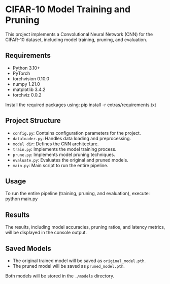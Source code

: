 # CIFAR-10 Model Training and Pruning

This project implements a Convolutional Neural Network (CNN) for the CIFAR-10 dataset, including model training, pruning, and evaluation.

## Requirements

- Python 3.10+
- PyTorch
- torchvision 0.10.0
- numpy 1.21.0
- matplotlib 3.4.2
- torchviz 0.0.2

Install the required packages using: pip install -r extras/requirements.txt

## Project Structure

- `config.py`: Contains configuration parameters for the project.
- `dataloader.py`: Handles data loading and preprocessing.
- `model dir`: Defines the CNN architecture.
- `train.py`: Implements the model training process.
- `prune.py`: Implements model pruning techniques.
- `evaluate.py`: Evaluates the original and pruned models.
- `main.py`: Main script to run the entire pipeline.

## Usage

To run the entire pipeline (training, pruning, and evaluation), execute: python main.py

## Results

The results, including model accuracies, pruning ratios, and latency metrics, will be displayed in the console output.

## Saved Models

- The original trained model will be saved as `original_model.pth`.
- The pruned model will be saved as `pruned_model.pth`.

Both models will be stored in the `./models` directory.